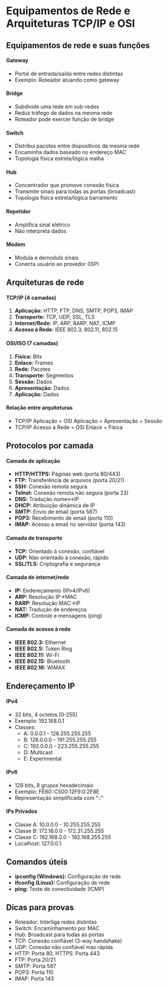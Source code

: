 # Equipamentos de Rede e Arquiteturas TCP/IP e OSI

## Equipamentos de rede e suas funções

#### Gateway
- Portal de entrada/saída entre redes distintas
- Exemplo: Roteador atuando como gateway

#### Bridge
- Subdivide uma rede em sub-redes
- Reduz tráfego de dados na mesma rede
- Roteador pode exercer função de bridge

#### Switch
- Distribui pacotes entre dispositivos da mesma rede
- Encaminha dados baseado no endereço MAC
- Topologia física estrela/lógica malha

#### Hub
- Concentrador que promove conexão física
- Transmite sinais para todas as portas (broadcast)
- Topologia física estrela/lógica barramento

#### Repetidor
- Amplifica sinal elétrico
- Não interpreta dados

#### Modem
- Modula e demodula sinais
- Conecta usuário ao provedor (ISP)

## Arquiteturas de rede

#### TCP/IP (4 camadas)
1. **Aplicação:** HTTP, FTP, DNS, SMTP, POP3, IMAP
2. **Transporte:** TCP, UDP, SSL, TLS
3. **Internet/Rede:** IP, ARP, RARP, NAT, ICMP
4. **Acesso à Rede:** IEEE 802.3, 802.11, 802.15

#### OSI/ISO (7 camadas)
1. **Física:** Bits
2. **Enlace:** Frames
3. **Rede:** Pacotes
4. **Transporte:** Segmentos
5. **Sessão:** Dados
6. **Apresentação:** Dados
7. **Aplicação:** Dados

#### Relação entre arquiteturas
- TCP/IP Aplicação = OSI Aplicação + Apresentação + Sessão
- TCP/IP Acesso à Rede = OSI Enlace + Física

## Protocolos por camada

#### Camada de aplicação
- **HTTP/HTTPS:** Páginas web (porta 80/443)
- **FTP:** Transferência de arquivos (porta 20/21)
- **SSH:** Conexão remota segura
- **Telnet:** Conexão remota não segura (porta 23)
- **DNS:** Tradução nome↔IP
- **DHCP:** Atribuição dinâmica de IP
- **SMTP:** Envio de email (porta 587)
- **POP3:** Recebimento de email (porta 110)
- **IMAP:** Acesso a email no servidor (porta 143)

#### Camada de transporte
- **TCP:** Orientado à conexão, confiável
- **UDP:** Não orientado à conexão, rápido
- **SSL/TLS:** Criptografia e segurança

#### Camada de internet/rede
- **IP:** Endereçamento (IPv4/IPv6)
- **ARP:** Resolução IP→MAC
- **RARP:** Resolução MAC→IP
- **NAT:** Tradução de endereços
- **ICMP:** Controle e mensagens (ping)

#### Camada de acesso à rede
- **IEEE 802.3:** Ethernet
- **IEEE 802.5:** Token Ring
- **IEEE 802.11:** Wi-Fi
- **IEEE 802.15:** Bluetooth
- **IEEE 802.16:** WiMAX

## Endereçamento IP

#### IPv4
- 32 bits, 4 octetos (0-255)
- Exemplo: 192.168.0.1
- Classes:
  - A: 0.0.0.1 - 126.255.255.255
  - B: 128.0.0.0 - 191.255.255.255
  - C: 192.0.0.0 - 223.255.255.255
  - D: Multicast
  - E: Experimental

#### IPv6
- 128 bits, 8 grupos hexadecimais
- Exemplo: FE80::C500:12F9:0:2F8E
- Representação simplificada com "::"

#### IPs Privados
- Classe A: 10.0.0.0 - 10.255.255.255
- Classe B: 172.16.0.0 - 172.31.255.255
- Classe C: 192.168.0.0 - 192.168.255.255
- Localhost: 127.0.0.1

## Comandos úteis
- **ipconfig (Windows):** Configuração de rede
- **ifconfig (Linux):** Configuração de rede
- **ping:** Teste de conectividade (ICMP)

## Dicas para provas
- Roteador: Interliga redes distintas
- Switch: Encaminhamento por MAC
- Hub: Broadcast para todas as portas
- TCP: Conexão confiável (3-way handshake)
- UDP: Conexão não confiável mas rápida
- HTTP: Porta 80, HTTPS: Porta 443
- FTP: Porta 20/21
- SMTP: Porta 587
- POP3: Porta 110
- IMAP: Porta 143
